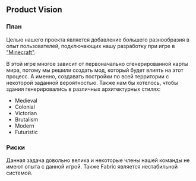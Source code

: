 ## Product Vision  

### План
Целью нашего проекта является добавление большего разнообразия в опыт пользователей, подключающих нашу разработку при игре в ["Minecraft"](https://en.wikipedia.org/wiki/Minecraft).

В этой игре многое зависит от первоначально сгенерированной карты мира, потому мы решили создать мод, который будет влиять на этот процесс. А именно, создавать постройки по всей территории с некоторой заданной вероятностью. Также нам бы хотелось, чтобы здания генерировались в различных архитектурных стилях:
- Medieval
- Colonial
- Victorian
- Brutalism
- Modern
- Futuristic

### Риски
Данная задача довольно велика и некоторые члены нашей команды не имеют опыта с данной игрой. Также Fabric является нестабильной системой.
